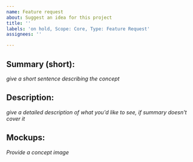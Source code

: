 ```yaml
---
name: Feature request
about: Suggest an idea for this project
title: ''
labels: 'on hold, Scope: Core, Type: Feature Request'
assignees: ''

---
```


Summary (short):
---
_give a short sentence describing the concept_

Description:
---
_give a detailed description of what you'd like to see, if summary doesn't cover it_


Mockups:
---
_Provide a concept image_
